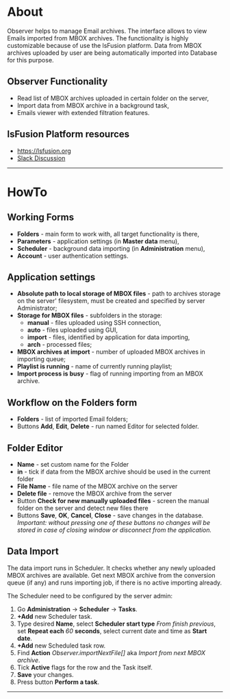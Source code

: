 # About

Observer helps to manage Email archives.
The interface allows to view Emails imported from MBOX archives.  The functionality is highly customizable because of use the lsFusion platform.
Data from MBOX archives uploaded by user are being automatically imported into Database for this purpose.

## Observer Functionality

* Read list of MBOX archives uploaded in certain folder on the server,
* Import data from MBOX archive in a background task,
* Emails viewer with extended filtration features.

## lsFusion Platform resources

* https://lsfusion.org
* [Slack Discussion](https://slack.lsfusion.org/)

---

# HowTo

## Working Forms

* **Folders** - main form to work with, all target functionality is there,
* **Parameters** - application settings (in **Master data** menu),
* **Scheduler** - background data importing (in **Administration** menu),
* **Account** - user authentication settings.

## Application settings

* **Absolute path to local storage of MBOX files** - path to archives storage on the server' filesystem, must be created and specified by server Administrator;
* **Storage for MBOX files** - subfolders in the storage:
   + **manual** - files uploaded using SSH connection,
   + **auto** - files uploaded using GUI,
   + **import** - files, identified by application for data importing,
   + **arch** - processed files;
* **MBOX archives at import** - number of uploaded MBOX archives in importing queue; 
* **Playlist is running** - name of currently running playlist;
* **Import process is busy** - flag of running importing from an MBOX archive.

## Workflow on the Folders form

* **Folders** - list of imported Email folders;
* Buttons **Add**, **Edit**, **Delete** - run named Editor for selected folder.

## Folder Editor

* **Name** - set custom name for the Folder
* **in** - tick if data from the MBOX archive should be used in the current folder
* **File Name** - file name of the MBOX archive on the server
* **Delete file** - remove the MBOX archive from the server
* Button **Check for new manually uploaded files** - screen the manual folder on the server and detect new files there
* Buttons **Save**, **OK**, **Cancel**, **Close** - save changes in the database.
   *Important: without pressing one of these buttons no changes will be stored in case of closing window or disconnect from the application.*

## Data Import

The data import runs in Scheduler.
It checks whether any newly uploaded MBOX archives are available.
Get next MBOX archive from the conversion queue (if any) and runs importing job, if there is no active importing already. 

The Scheduler need to be configured by the server admin:

1. Go **Administration** -> **Scheduler** -> **Tasks**.
2. **+Add** new Scheduler task.
3. Type desired **Name**, select **Scheduler start type** *From finish previous*, set **Repeat each** *60* **seconds**, select current date and time as **Start date**.
4. **+Add** new Scheduled task row.
5. Find **Action** *Observer.importNextFile[]* aka *Import from next MBOX archive*.
6. Tick **Active** flags for the row and the Task itself.
7. **Save** your changes.
8. Press button **Perform a task**.

---

